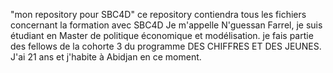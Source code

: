 "mon repository pour SBC4D"
ce repository contiendra tous les fichiers concernant la formation avec SBC4D
Je m'appelle N'guessan Farrel, je suis étudiant en Master de politique économique et modélisation.
je fais partie des fellows de la cohorte 3 du programme DES CHIFFRES ET DES JEUNES.
J'ai 21 ans et j'habite à Abidjan en ce moment.
